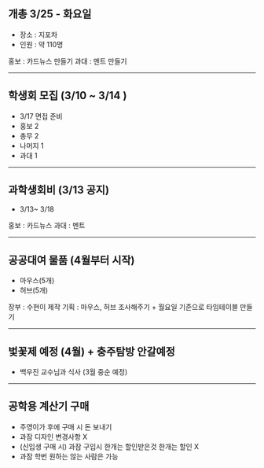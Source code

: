 ## 개총 3/25 - 화요일
- 장소 :  지포차
- 인원 : 약 110명 

홍보 : 카드뉴스 만들기
과대 : 멘트 만들기

---
## 학생회 모집 (3/10 ~ 3/14 )
- 3/17 면접 준비
- 홍보 2
- 총무 2
- 나머지 1
- 과대 1

---
## 과학생회비 (3/13 공지)
- 3/13~ 3/18

홍보 : 카드뉴스 
과대 : 멘트

---
## 공공대여 물품 (4월부터 시작)
- 마우스(5개)
- 허브(5개)

장부 : 수현이 제작
기획 : 마우스, 허브 조사해주기 + 월요일 기준으로 타임테이블 만들기

---
## 벛꽃제 예정 (4월) + 충주탐방 안갈예정 

- 백우진 교수님과 식사 (3월 중순 예정)

---
## 공학용 계산기 구매
- 주영이가 후에 구매 시 돈 보내기
- 과잠 디자인 변경사항 X
- (신입생 구매 시) 과잠 구입시 한개는 할인받은것 한개는 할인 X
- 과잠 학번 원하는 않는 사람은 가능
